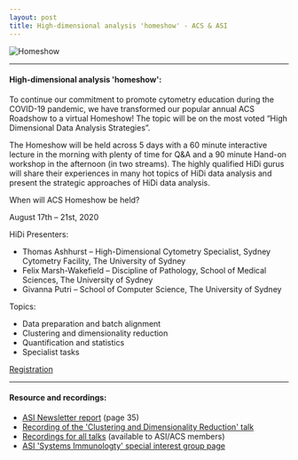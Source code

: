 ```yaml
---
layout: post
title: High-dimensional analysis 'homeshow' - ACS & ASI
---
```


![Homeshow](https://www.immunology.org.au/files/branch_meetings/ACS_ASI_SIG_SITQA_Homeshow_2020.jpg)

---

#### High-dimensional analysis 'homeshow': #### 

To continue our commitment to promote cytometry education during the COVID-19 pandemic, we have transformed our popular annual ACS Roadshow to a virtual Homeshow! The topic will be on the most voted “High Dimensional Data Analysis Strategies”.

The Homeshow will be held across 5 days with a 60 minute interactive lecture in the morning with plenty of time for Q&A and a 90 minute Hand-on workshop in the afternoon (in two streams). The highly qualified HiDi gurus will share their experiences in many hot topics of HiDi data analysis and present the strategic approaches of HiDi data analysis.

When will ACS Homeshow be held?

August 17th – 21st, 2020

HiDi Presenters:

- Thomas Ashhurst – High-Dimensional Cytometry Specialist, Sydney Cytometry Facility, The University of Sydney
- Felix Marsh-Wakefield – Discipline of Pathology, School of Medical Sciences, The University of Sydney
- Givanna Putri – School of Computer Science, The University of Sydney

Topics:

- Data preparation and batch alignment
- Clustering and dimensionality reduction
- Quantification and statistics
- Specialist tasks

[Registration](https://acs.currinda.com/register/event/1405)

---

#### Resource and recordings: #### 
- [ASI Newsletter report](https://www.immunology.org.au/files/Newsletter_pdfs/ASI017_Dec_2020.pdf#page=35) (page 35)
- [Recording of the 'Clustering and Dimensionality Reduction' talk](https://youtu.be/MSIDmYhqe5g)
- [Recordings for all talks](https://www.immunology.org.au/Programs/Special-Interest-Groups/Systems-Immunology/acs-asi-homeshow-2020/) (available to ASI/ACS members)
- [ASI 'Systems Immunologty' special interest group page](https://www.immunology.org.au/asi-programs-and-opportunities/special-interest-groups/systems-immunology/)

